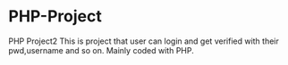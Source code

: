 # PHP-Project
PHP Project2
This is project that user can login and get verified with their pwd,username and so on.
Mainly coded with PHP.
